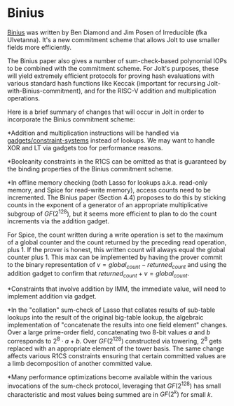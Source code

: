 # Binius
[Binius](https://eprint.iacr.org/2023/1784.pdf) was written by Ben Diamond and Jim Posen of Irreducible (fka Ulvetanna). It's a new commitment scheme that allows Jolt to use smaller fields more efficiently. 

The Binius paper also gives a number of sum-check-based polynomial IOPs to be combined with the commitment scheme. For Jolt's purposes, these will yield extremely efficient protocols for proving hash evaluations with various standard hash functions like Keccak (important for recursing Jolt-with-Binius-commitment), and for the RISC-V addition and multiplication operations. 

Here is a brief summary of changes that will occur in Jolt in order to incorporate the Binius commitment scheme:

*Addition and multiplication instructions will be handled via [gadgets/constraint-systems](https://www.irreducible.com/posts/integer-multiplication-in-binius) instead of lookups. We may want to handle XOR and LT via gadgets too for performance reasons. 

*Booleanity constraints in the R1CS can be omitted as that is guaranteed by the binding properties of the Binius commitment scheme.

*In offline memory checking (both Lasso for lookups a.k.a. read-only memory, and Spice for read-write memory), access counts need to be incremented. The Binius paper (Section 4.4) proposes to do this by sticking counts in the exponent of a generator of an appropriate multiplicative subgroup of $GF(2^{128})$, but it seems more efficient to plan to do the count increments via the addition gadget.

For Spice, the count written during a write operation is set to the maximum of a global counter and the count returned by the preceding read operation, plus 1. If the prover is honest, this written count will always equal the global counter plus 1. This max can be implemented by having the prover commit to the binary representation of $v=global_{count} - returned_{count}$ and using the addition gadget to confirm that $returned_{count} + v = global_{count}$. 

*Constraints that involve addition by IMM, the immediate value, will need to implement addition via gadget. 

*In the "collation" sum-check of Lasso that collates results of sub-table lookups into the result of the original big-table lookup, the algebraic implementation of "concatenate the results into one field element" changes. Over a large prime-order field, concatenating two $8$-bit values $a$ and $b$ corresponds to $2^8 \cdot a + b$. Over $GF(2^{128})$ constructed via towering, $2^8$ gets replaced with an appropriate element of the tower basis. The same change affects various R1CS constraints ensuring that certain committed values are a limb decomposition of another committed value. 

*Many performance optimizations become available within the various invocations of the sum-check protocol, leveraging that $GF(2^{128})$ has small characteristic and most values being summed are in $GF(2^k)$ for small $k$. 

